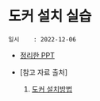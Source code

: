 # 도커 설치 실습
    일시    : 2022-12-06
    
   
    
* [정리한 PPT]( 주소 )  

* [참고 자료 출처]
    1. [도커 설치방법]( https://docs.docker.com/engine/install/ubuntu/ )  
   	
        
        
    

